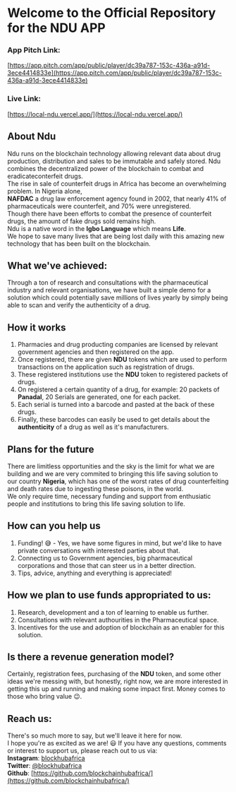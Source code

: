 # Welcome to the Official Repository for the NDU APP

### App Pitch Link:
[https://app.pitch.com/app/public/player/dc39a787-153c-436a-a91d-3ece4414833e](https://app.pitch.com/app/public/player/dc39a787-153c-436a-a91d-3ece4414833e)

### Live Link:
[https://local-ndu.vercel.app/](https://local-ndu.vercel.app/)
 
## About Ndu
Ndu runs on the blockchain technology allowing relevant data about drug production, distribution and sales to be immutable and safely stored.
Ndu combines the decentralized power of the blockchain to combat and eradicateconterfeit drugs.    
The rise in sale of counterfeit drugs in Africa has become an overwhelming problem. In Nigeria alone,   
**NAFDAC** a drug law enforcement agency found in 2002, that nearly 41% of pharmaceuticals were counterfeit, and 70% were unregistered.   
Though there have been efforts to combat the presence of counterfeit drugs, the amount of fake drugs sold remains high.    
Ndu is a native word in the **Igbo Language** which means **Life**.   
We hope to save many lives that are being lost daily with this amazing new technology that has been built on the blockchain.    

## What we've achieved:
Through a ton of research and consultations with the pharmaceutical industry and relevant organisations, we have built a simple demo for a solution which could potentially save millions of lives yearly by simply being able to scan and verify the authenticity of a drug.

## How it works
1. Pharmacies and drug producting companies are licensed by relevant government agencies and then registered on the app.
2. Once registered, there are given **NDU** tokens which are used to perform transactions on the application such as registration of drugs.
3. These registered institutions use the **NDU** token to registered packets of drugs.
4. On registered a certain quantity of a drug, for example: 20 packets of **Panadal**, 20 Serials are generated, one for each packet.
5. Each serial is turned into a barcode and pasted at the back of these drugs.
6. Finally, these barcodes can easily be used to get details about the **authenticity** of a drug as well as it's manufacturers.

## Plans for the future
There are limitless opportunities and the sky is the limit for what we are building and we are very commited to bringing this life saving solution to our country **Nigeria**, which has one of the worst rates of drug counterfeiting and death rates due to ingesting these poisons, in the world.    
We only require time, necessary funding and support from enthusiatic people and institutions to bring this life saving solution to life.

## How can you help us
1. Funding! 😅 - Yes, we have some figures in mind, but we'd like to have private conversations with interested parties about that.
2. Connecting us to Government agencies, big pharmaceutical corporations and those that can steer us in a better direction.
3. Tips, advice, anything and everything is appreciated!

## How we plan to use funds appropriated to us:
1. Research, development and a ton of learning to enable us further.
2. Consultations with relevant authourities in the Pharmaceutical space.
3. Incentives for the use and adoption of blockchain as an enabler for this solution.

## Is there a revenue generation model?
Certainly, registration fees, purchasing of the **NDU** token, and some other ideas we're messing with, but honestly, right now, we are more interested in getting this up and running and making some impact first. Money comes to those who bring value 😉.

## Reach us:
There's so much more to say, but we'll leave it here for now.    
I hope you're as excited as we are! 😃
If you have any questions, comments or interest to support us, please reach out to us via:     
**Instagram**: [blockhubafrica](https://instagram.com/blockhubafrica)   
**Twitter**: [@blockhubafrica](https://twitter.com/blockhubafrica)   
**Github**: [https://github.com/blockchainhubafrica/](https://github.com/blockchainhubafrica/)
